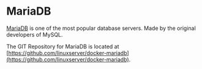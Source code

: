 # MariaDB

[MariaDB](https://mariadb.org/) is one of the most popular database servers. Made by the original developers of MySQL.

The GIT Repository for MariaDB is located at [https://github.com/linuxserver/docker-mariadb](https://github.com/linuxserver/docker-mariadb).
